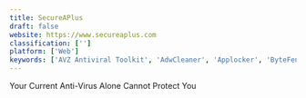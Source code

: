 ```yaml
---
title: SecureAPlus
draft: false 
website: https://www.secureaplus.com
classification: ['']
platform: ['Web']
keywords: ['AVZ Antiviral Toolkit', 'AdwCleaner', 'Applocker', 'ByteFence', 'Excubits Bouncer', 'HijackThis', 'HitmanPro.Alert', 'Kaspersky Virus Removal Tool', 'Malware Hunter', 'NoBot', 'OSArmor', 'Reason Core Security', 'Windows Defender', 'Wise Anti Malware', 'ZHPCleaner']
---
```

Your Current Anti-Virus Alone Cannot Protect You